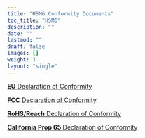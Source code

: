 ```yaml
---
title: "HSM6 Conformity Documents"
toc_title: "HSM6"
description: ""
date: ""
lastmod: ""
draft: false
images: []
weight: 3
layout: "single"
---
```


<p><a href="https://www.zymbit.com/wp-content/uploads/2021/08/Zymbit_EU-Declaration-of-Conformity_HSM6_2021.08-1.pdf" target="_blank" rel="noopener noreferrer"><b>EU</b> Declaration of Conformity</a></p>

<p><a href="https://www.zymbit.com/wp-content/uploads/2021/08/Zymbit_FCC-Declaration-of-Conformity_HSM6_2021.08-1.pdf" target="_blank" rel="noopener noreferrer"><b>FCC</b> Declaration of Conformity</a></p>

<p><a href="https://www.zymbit.com/wp-content/uploads/2021/09/Zymbit-RoHS-REACH-Compliance-Notice-2021.08.pdf" target="_blank" rel="noopener noreferrer"><b>RoHS/Reach</b>  Declaration of Conformity</a></p>

<p><a href="https://www.zymbit.com/wp-content/uploads/2021/05/Zymbit-CA-Prop65-Compliance-Notice-2021.04.pdf" target="_blank" rel="noopener noreferrer"><b>California Prop 65</b> Declaration of Conformity</a></p>
